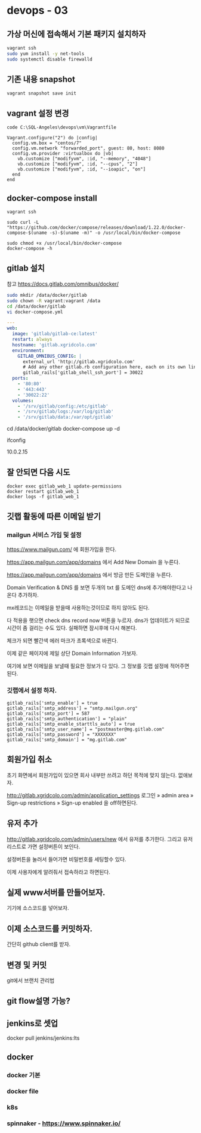 # devops - 03

## 가상 머신에 접속해서 기본 패키지 설치하자

```bash
vagrant ssh
sudo yum install -y net-tools
sudo systemctl disable firewalld
```

## 기존 내용 snapshot
```
vagrant snapshot save init
```


## vagrant 설정 변경
```
code C:\SQL-Angeles\devops\vm\Vagrantfile
```

```
Vagrant.configure("2") do |config|
  config.vm.box = "centos/7"
  config.vm.network "forwarded_port", guest: 80, host: 8080
  config.vm.provider :virtualbox do |vb|
    vb.customize ["modifyvm", :id, "--memory", "4048"]
    vb.customize ["modifyvm", :id, "--cpus", "2"]
    vb.customize ["modifyvm", :id, "--ioapic", "on"]
  end  
end
```

## docker-compose install
```
vagrant ssh 

sudo curl -L "https://github.com/docker/compose/releases/download/1.22.0/docker-compose-$(uname -s)-$(uname -m)" -o /usr/local/bin/docker-compose

sudo chmod +x /usr/local/bin/docker-compose
docker-compose -h
```

## gitlab 설치 

참고 https://docs.gitlab.com/omnibus/docker/

```bash
sudo mkdir /data/docker/gitlab
sudo chown -R vagrant:vagrant /data
cd /data/docker/gitlab
vi docker-compose.yml
```

```yml
---
web:
  image: 'gitlab/gitlab-ce:latest'
  restart: always
  hostname: 'gitlab.xgridcolo.com'
  environment:
    GITLAB_OMNIBUS_CONFIG: |
      external_url 'http://gitlab.xgridcolo.com'
      # Add any other gitlab.rb configuration here, each on its own line
      gitlab_rails['gitlab_shell_ssh_port'] = 30022
  ports:
    - '80:80'
    - '443:443'
    - '30022:22'
  volumes:
    - '/srv/gitlab/config:/etc/gitlab'
    - '/srv/gitlab/logs:/var/log/gitlab'
    - '/srv/gitlab/data:/var/opt/gitlab'
```

cd /data/docker/gitlab
docker-compose up -d

ifconfig 

10.0.2.15

## 잘 안되면 다음 시도
```
docker exec gitlab_web_1 update-permissions
docker restart gitlab_web_1
docker logs -f gitlab_web_1
```


## 깃랩 활동에 따른 이메일 받기

### mailgun 서비스 가입 및 설정

https://www.mailgun.com/ 에 회원가입을 한다.

https://app.mailgun.com/app/domains 에서 Add New Domain 을 누른다.

https://app.mailgun.com/app/domains 에서 방금 만든 도메인을 누른다.

Domain Verification & DNS 를 보면 두개의 txt 를 도메인 dns에 추가해야한다고 나온다 추가하자.

mx레코드는 이메일을 받을때 사용하는것이므로 하지 않아도 된다.

다 적용을 햇으면 check dns record now 버튼을 누르자. dns가 업데이트가 되므로 시간이 좀 걸리는 수도 있다. 실패하면 잠시후에 다시 해본다.

체크가 되면 빨간색 에러 마크가 초록색으로 바뀐다.

이제 같은 페이지에 제일 상단 Domain Information 가보자.

여기에 보면 이메일을 보낼때 필요한 정보가 다 있다. 그 정보를 깃랩 설정에 적어주면 된다.

### 깃랩에서 설정 하자. 

```
gitlab_rails['smtp_enable'] = true
gitlab_rails['smtp_address'] = "smtp.mailgun.org"
gitlab_rails['smtp_port'] = 587
gitlab_rails['smtp_authentication'] = "plain"
gitlab_rails['smtp_enable_starttls_auto'] = true
gitlab_rails['smtp_user_name'] = "postmaster@mg.gitlab.com"
gitlab_rails['smtp_password'] = "XXXXXXX"
gitlab_rails['smtp_domain'] = "mg.gitlab.com"
```

## 회원가입 취소 

초기 화면에서 회원가입이 있으면 회사 내부만 쓰려고 하던 목적에 맞지 않는다. 없애보자.

http://gitlab.xgridcolo.com/admin/application_settings
로그인 » admin area » Sign-up restrictions » Sign-up enabled 을 off하면된다.

## 유저 추가
http://gitlab.xgridcolo.com/admin/users/new 에서 유저를 추가한다. 그리고 유저 리스트로 가면 설정버튼이 보인다.

설정버튼을 눌러서 들어가면 비밀번호를 세팅할수 있다.

이제 사용자에게 알려줘서 접속하라고 하면된다.

## 실제 www서버를 만들어보자. 

기기에 소스코드를 넣어보자. 

## 이제 소스코드를 커밋하자. 

간단히 github client를 받자. 

## 변경 및 커밋 


git에서 브랜치 관리법


## git flow설명 가능?



## jenkins로 셋업 

docker pull jenkins/jenkins:lts





## docker
### docker 기본
### docker file
### k8s
### spinnaker - https://www.spinnaker.io/



